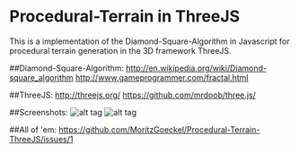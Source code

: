 # Procedural-Terrain in ThreeJS
This is a implementation of the Diamond-Square-Algorithm in Javascript for procedural terrain generation in the 3D framework ThreeJS.

##Diamond-Square-Algorithm:
http://en.wikipedia.org/wiki/Diamond-square_algorithm
http://www.gameprogrammer.com/fractal.html

##ThreeJS:
http://threejs.org/
https://github.com/mrdoob/three.js/

##Screenshots:
![alt tag](https://cloud.githubusercontent.com/assets/9058095/8126905/2e90d7c4-10f3-11e5-94ee-2b727320a10b.png)
![alt tag](https://cloud.githubusercontent.com/assets/9058095/8126907/2eb40960-10f3-11e5-88aa-42581fe4bb65.png)

##All of 'em:
https://github.com/MoritzGoeckel/Procedural-Terrain-ThreeJS/issues/1
